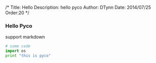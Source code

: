 /*
Title: Hello
Description: hello pyco
Author: DTynn
Date: 2014/07/25
Order:20
*/

### Hello Pyco

support markdown

```python
# some code
import os
print "this is pyco"
```